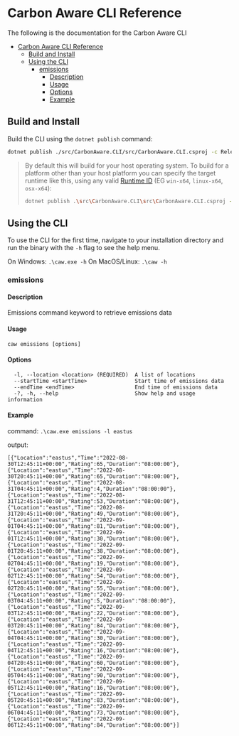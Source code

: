 # Carbon Aware CLI Reference

The following is the documentation for the Carbon Aware CLI

- [Carbon Aware CLI Reference](#carbon-aware-cli-reference)
  - [Build and Install](#build-and-install)
  - [Using the CLI](#using-the-cli)
    - [emissions](#emissions)
      - [Description](#description)
      - [Usage](#usage)
      - [Options](#options)
      - [Example](#example)

## Build and Install

Build the CLI using the `dotnet publish` command:

```bash
dotnet publish ./src/CarbonAware.CLI/src/CarbonAware.CLI.csproj -c Release -o <your desired installation path>
```

> By default this will build for your host operating system.  To build for a platform other than your host platform you can specify the target runtime like this, using any valid [Runtime ID](https://docs.microsoft.com/en-us/dotnet/core/rid-catalog#using-rids) (EG `win-x64`, `linux-x64`, `osx-x64`):
>
> ```bash
> dotnet publish .\src\CarbonAware.CLI\src\CarbonAware.CLI.csproj -c Release -r <RuntimeID> --self-contained -o <your desired installation path>
> ```

## Using the CLI

To use the CLI for the first time, navigate to your installation directory and run the binary with the `-h` flag to see the help menu.

On Windows: `.\caw.exe -h`
On MacOS/Linux: `.\caw -h`

### emissions

#### Description

Emissions command keyword to retrieve emissions data

#### Usage

`caw emissions [options]`

#### Options

```text
  -l, --location <location> (REQUIRED)  A list of locations
  --startTime <startTime>               Start time of emissions data
  --endTime <endTime>                   End time of emissions data
  -?, -h, --help                        Show help and usage information
```

#### Example

command: `.\caw.exe emissions -l eastus`

output:

```text
[{"Location":"eastus","Time":"2022-08-30T12:45:11+00:00","Rating":65,"Duration":"08:00:00"},
{"Location":"eastus","Time":"2022-08-30T20:45:11+00:00","Rating":65,"Duration":"08:00:00"},
{"Location":"eastus","Time":"2022-08-31T04:45:11+00:00","Rating":4,"Duration":"08:00:00"},
{"Location":"eastus","Time":"2022-08-31T12:45:11+00:00","Rating":53,"Duration":"08:00:00"},
{"Location":"eastus","Time":"2022-08-31T20:45:11+00:00","Rating":49,"Duration":"08:00:00"},
{"Location":"eastus","Time":"2022-09-01T04:45:11+00:00","Rating":81,"Duration":"08:00:00"},
{"Location":"eastus","Time":"2022-09-01T12:45:11+00:00","Rating":30,"Duration":"08:00:00"},
{"Location":"eastus","Time":"2022-09-01T20:45:11+00:00","Rating":38,"Duration":"08:00:00"},
{"Location":"eastus","Time":"2022-09-02T04:45:11+00:00","Rating":19,"Duration":"08:00:00"},
{"Location":"eastus","Time":"2022-09-02T12:45:11+00:00","Rating":54,"Duration":"08:00:00"},
{"Location":"eastus","Time":"2022-09-02T20:45:11+00:00","Rating":55,"Duration":"08:00:00"},
{"Location":"eastus","Time":"2022-09-03T04:45:11+00:00","Rating":5,"Duration":"08:00:00"},
{"Location":"eastus","Time":"2022-09-03T12:45:11+00:00","Rating":22,"Duration":"08:00:00"},
{"Location":"eastus","Time":"2022-09-03T20:45:11+00:00","Rating":84,"Duration":"08:00:00"},
{"Location":"eastus","Time":"2022-09-04T04:45:11+00:00","Rating":30,"Duration":"08:00:00"},
{"Location":"eastus","Time":"2022-09-04T12:45:11+00:00","Rating":16,"Duration":"08:00:00"},
{"Location":"eastus","Time":"2022-09-04T20:45:11+00:00","Rating":60,"Duration":"08:00:00"},
{"Location":"eastus","Time":"2022-09-05T04:45:11+00:00","Rating":90,"Duration":"08:00:00"},
{"Location":"eastus","Time":"2022-09-05T12:45:11+00:00","Rating":16,"Duration":"08:00:00"},
{"Location":"eastus","Time":"2022-09-05T20:45:11+00:00","Rating":83,"Duration":"08:00:00"},
{"Location":"eastus","Time":"2022-09-06T04:45:11+00:00","Rating":73,"Duration":"08:00:00"},
{"Location":"eastus","Time":"2022-09-06T12:45:11+00:00","Rating":84,"Duration":"08:00:00"}]
```
